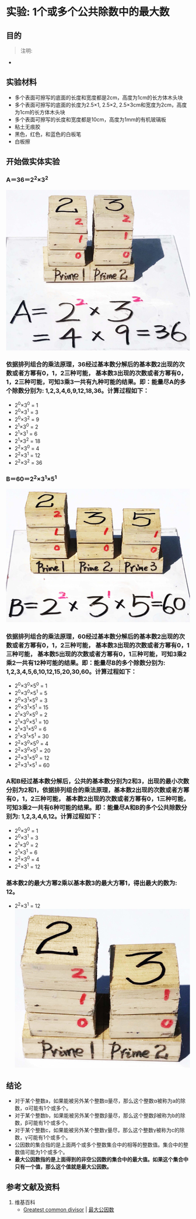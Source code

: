 # 实验: 1个或多个公共除数中的最大数

## 目的

> 注明:
>  
- 

## 实验材料

- 多个表面可擦写的底面的长度和宽度都是2cm，高度为1cm的长方体木头块
- 多个表面可擦写的底面的长度为2.5×1, 2.5×2, 2.5×3cm和宽度为2cm，高度为1cm的长方体木头块
- 多个表面可擦写的长度和宽度都是10cm，高度为1mm的有机玻璃板
- 粘土无痕胶
- 黑色，红色，和蓝色的白板笔
- 白板擦

## 开始做实体实验

### A＝36＝2<sup>2</sup>×3<sup>2</sup>
![](/images/数论/基本数和合成数/1个或多个公共除数中的最大数/1a1.jpg)

### 依据排列组合的乘法原理，36经过基本数分解后的基本数2出现的次数或者方幂有0，1，2三种可能， 基本数3出现的次数或者方幂有0，1，2三种可能，可知3乘3一共有九种可能的结果。即：能量尽A的多个除数分别为: 1,2,3,4,6,9,12,18,36。计算过程如下：
- 2<sup>0</sup>×3<sup>0</sup> = 1
- 2<sup>0</sup>×3<sup>1</sup> = 3
- 2<sup>0</sup>×3<sup>2</sup> = 9
- 2<sup>1</sup>×3<sup>0</sup> = 2
- 2<sup>1</sup>×3<sup>1</sup> = 6
- 2<sup>1</sup>×3<sup>2</sup> = 18
- 2<sup>2</sup>×3<sup>0</sup> = 4
- 2<sup>2</sup>×3<sup>1</sup> = 12
- 2<sup>2</sup>×3<sup>2</sup> = 36

### B＝60＝2<sup>2</sup>×3<sup>1</sup>×5<sup>1</sup>
![](/images/数论/基本数和合成数/1个或多个公共除数中的最大数/3a1.jpg)

### 依据排列组合的乘法原理，60经过基本数分解后的基本数2出现的次数或者方幂有0，1，2三种可能， 基本数3出现的次数或者方幂有0，1三种可能， 基本数5出现的次数或者方幂有0，1三种可能，可知3乘2乘2一共有12种可能的结果。即：能量尽B的多个除数分别为: 1,2,3,4,5,6,10,12,15,20,30,60。计算过程如下：
- 2<sup>0</sup>×3<sup>0</sup>×5<sup>0</sup> = 1
- 2<sup>0</sup>×3<sup>0</sup>×5<sup>1</sup> = 5
- 2<sup>0</sup>×3<sup>1</sup>×5<sup>0</sup> = 3
- 2<sup>0</sup>×3<sup>1</sup>×5<sup>1</sup> = 15
- 2<sup>1</sup>×3<sup>0</sup>×5<sup>0</sup> = 2
- 2<sup>1</sup>×3<sup>0</sup>×5<sup>1</sup> = 10
- 2<sup>1</sup>×3<sup>1</sup>×5<sup>0</sup> = 6
- 2<sup>1</sup>×3<sup>1</sup>×5<sup>1</sup> = 30
- 2<sup>2</sup>×3<sup>0</sup>×5<sup>0</sup> = 4
- 2<sup>2</sup>×3<sup>0</sup>×5<sup>1</sup> = 20
- 2<sup>2</sup>×3<sup>1</sup>×5<sup>0</sup> = 12
- 2<sup>2</sup>×3<sup>1</sup>×5<sup>1</sup> = 60

### A和B经过基本数分解后，公共的基本数分别为2和3，出现的最小次数分别为2和1，依据排列组合的乘法原理，基本数2出现的次数或者方幂有0，1，2三种可能， 基本数2出现的次数或者方幂有0，1三种可能，可知3乘2一共有6种可能的结果。即：能量尽A和B的多个公共除数分别为: 1,2,3,4,6,12。计算过程如下：
- 2<sup>0</sup>×3<sup>0</sup> = 1
- 2<sup>0</sup>×3<sup>1</sup> = 3
- 2<sup>1</sup>×3<sup>0</sup> = 2
- 2<sup>1</sup>×3<sup>1</sup> = 6
- 2<sup>2</sup>×3<sup>0</sup> = 4
- 2<sup>2</sup>×3<sup>1</sup> = 12

### 基本数2的最大方幂2乘以基本数3的最大方幂1，得出最大的数为: 12。
- 2<sup>2</sup>×3<sup>1</sup> = 12
![](/images/数论/基本数和合成数/1个或多个公共除数中的最大数/6a1.jpg)

## 结论

- 对于某个整数a，如果能被另外某个整数α量尽，那么这个整数α被称为a的除数，α可能有1个或多个。
- 对于某个整数b，如果能被另外某个整数β量尽，那么这个整数β被称为b的除数，β可能有1个或多个。
- 对于某个整数c，如果能被另外某个整数γ量尽，那么这个整数γ被称为c的除数，γ可能有1个或多个。
- 公因数的集合指的是上面两个或多个整数集合中的相等的整数值。集合中的整数值可能为1个或多个。
- **最大公因数指的是上面得到的非空公因数的集合中的最大值。如果这个集合中只有一个值，那么这个值就是最大公因数。**

## 参考文献及资料

1. 维基百科
	- [Greatest common divisor](https://en.wikipedia.org/wiki/Greatest_common_divisor) | [最大公因数](https://zh.wikipedia.org/wiki/最大公因数) 





